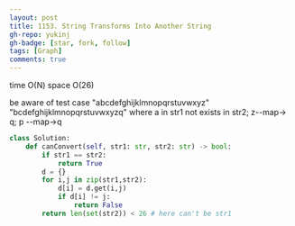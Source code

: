 ```yaml
---
layout: post
title: 1153. String Transforms Into Another String
gh-repo: yukinj
gh-badge: [star, fork, follow]
tags: [Graph]
comments: true
---
```

time O(N) space O(26)

be aware of test case 
"abcdefghijklmnopqrstuvwxyz"
"bcdefghijklmnopqrstuvwxyzq"
where a in str1 not exists in str2;  z--map-> q; p --map->q 
```python
class Solution:
    def canConvert(self, str1: str, str2: str) -> bool:
        if str1 == str2:
            return True
        d = {}
        for i,j in zip(str1,str2):
            d[i] = d.get(i,j)
            if d[i] != j:
                return False
        return len(set(str2)) < 26 # here can't be str1 

```